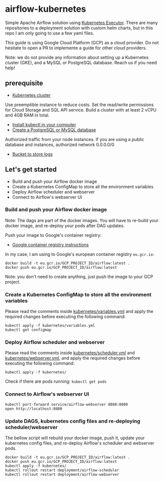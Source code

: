 # airflow-kubernetes

Simple Apache Airflow solution using [Kubernetes Executor][1]. There are many repositories to a deployment solution with custom helm charts, but in this repo I am only going to use a few yaml files. 

This guide is using Google Cloud Platform (GCP) as a cloud provider. Do not hesitate to open a PR to implemente a guide for other cloud providers. 

Note: we do not provide any information about setting up a Kubernetes cluster (GKE), and a MySQL or PostgreSQL database. Reach us if you need help!

## prerequisite

- [Kubernetes cluster][2]
 
 Use preemptible instance to reduce costs. Set the read/write permissions for Cloud Storage and SQL API service. Build a cluster with at least 2 vCPU and 4GB RAM in total.
- [Install kubectl in your computer][6]
- [Create a PostgreSQL or MySQL database][3]

Authorized traffic from your node instances. If you are using a public database and instances, authorized network 0.0.0.0/0
- [Bucket to store logs][4]

## Let's get started

- Build and push your Airflow docker image
- Create a Kubernetes ConfigMap to store all the environment variables
- Deploy Airflow scheduler and webserver
- Connect to Airflow's webserver UI


### Build and push your Airflow docker image

Note: The dags are part of the docker images. You will have to re-build your docker image, and re-deploy your pods after DAG updates.

Push your image to Google's container registry:

- [Google container registry instructions][5]

In my case, I am using to Google's european container registry `eu.gcr.io`:

```
docker build -t eu.gcr.io/GCP_PROJECT_ID/airflow:latest .
docker push eu.gcr.io/GCP_PROJECT_ID/airflow:latest
```
Note: you don't need to create anything, just push the image to your GCP project.

### Create a Kubernetes ConfigMap to store all the environment variables

Please read the comments inside [kubernetes/variables.yml](kubernetes/variables.yml) and apply the required changes before executing the following command:

```
kubectl apply -f kubernetes/variables.yml
kubectl get configmap
```

### Deploy Airflow scheduler and webserver

Please read the comments inside [kubernetes/scheduler.yml](kubernetes/scheduler.yml) and [kubernetes/webserver.yml](kubernetes/webserver.yml), and apply the required changes before executing the following command:

```
kubectl apply -f kubernetes/
```

Check if there are pods running: `kubectl get pods`

### Connect to Airflow's webserver UI

```
kubectl port-forward service/airflow-webserver 8080:8080
open http://localhost:8080
```

### Update DAGS, kubernetes config files and re-deploying scheduler/webserver

The bellow script will rebuild your docker image, push it, update your kubernetes config files, and re-deploy Airflow's scheduler and webserver pods.

```
docker build -t eu.gcr.io/GCP_PROJECT_ID/airflow:latest .
docker push eu.gcr.io/GCP_PROJECT_ID/airflow:latest
kubectl apply -f kubernetes/
kubectl rollout restart deployment/airflow-scheduler
kubectl rollout restart deployment/airflow-webserver
```

[1]: https://airflow.apache.org/docs/stable/executor/kubernetes.html "Kubernetes Executor"
[2]: https://cloud.google.com/kubernetes-engine "GKE"
[3]: https://cloud.google.com/sql/docs "SQL"
[4]: https://cloud.google.com/storage "Storage"
[5]: https://cloud.google.com/container-registry/docs/pushing-and-pulling?hl=en_US "Google container registry"
[6]: https://kubernetes.io/docs/tasks/tools/install-kubectl/ "kubectl"
